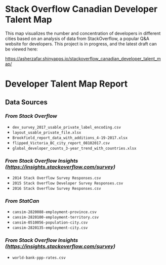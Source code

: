 # Stack Overflow Canadian Developer Talent Map
This map visualizes the number and concentration of developers in different cities based on an analysis of data from StackOverflow, a popular Q&A website for developers. This project is in progress, and the latest draft can be viewed here:

https://asherzafar.shinyapps.io/stackoverflow_canadian_developer_talent_map/

# Developer Talent Map Report

## Data Sources

### _From Stack Overflow_ ###

* `dev_survey_2017_usable_private_label_encoding.csv`
* `layout_usable_private_file.xlsx`
* `Brookfield_report_data_with_additions_4-19-2017.xlsx`
* `flipped_Victoria_BC_city_report_08102017.csv`
* `global_developer_counts_3-year_trend_with_countries.xlsx`

### _From Stack Overflow Insights (https://insights.stackoverflow.com/survey)_ ###

* `2014 Stack Overflow Survey Responses.csv`
* `2015 Stack Overflow Developer Survey Responses.csv`
* `2016 Stack Overflow Survey Responses.csv`

### _From StatCan_ ###

* `cansim-2820088-employment-province.csv`
* `cansim-2820100-employment-territory.csv`
* `cansim-0510056-population-city.csv`
* `cansim-2820135-employment-city.csv`

### _From Stack Overflow Insights (https://insights.stackoverflow.com/survey)_ ###
* `world-bank-ppp-rates.csv`
